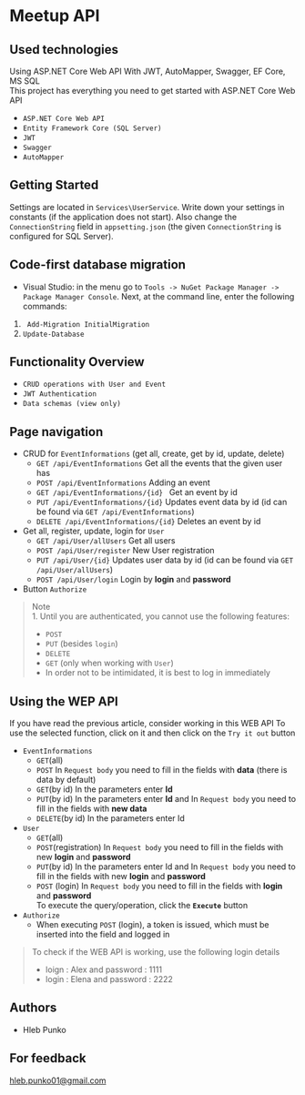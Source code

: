 # Meetup API 
## Used technologies
Using ASP.NET Core Web API With JWT, AutoMapper, Swagger, EF Core, MS SQL <br>
This project has everything you need to get started with ASP.NET Core Web API
+ `ASP.NET Core Web API`
+ `Entity Framework Core (SQL Server)`
+ `JWT`
+ `Swagger`
+ `AutoMapper`
## Getting Started
Settings are located in `Services\UserService`. Write down your settings in constants (if the application does not start).
Also change the `ConnectionString` field in `appsetting.json` (the given `ConnectionString` is configured for SQL Server).
## Code-first database migration
+ Visual Studio: in the menu go to `Tools -> NuGet Package Manager -> Package Manager Console`. 
Next, at the command line, enter the following commands:
1. ` Add-Migration InitialMigration` 
2. ` Update-Database `
## Functionality Overview
+ `CRUD operations with User and Event`
+ `JWT Authentication`
+ `Data schemas (view only)`
## Page navigation
+ CRUD for `EventInformations` (get all, create, get by id, update, delete) 
  + `GET /api/EventInformations` Get all the events that the given user has 
  + `POST /api/EventInformations` Adding an event
  + `GET /api/EventInformations/{id} ` Get an event by id
  + `PUT /api/EventInformations/{id}` Updates event data by id (id can be found via `GET /api/EventInformations`)
  + `DELETE /api/EventInformations/{id}` Deletes an event by id
+ Get all, register, update, login for `User` 
  + `GET /api/User/allUsers` Get all users
  + `POST /api/User/register` New User registration
  + `PUT /api/User/{id}` Updates user data by id (id can be found via `GET /api/User/allUsers`)
  + `POST /api/User/login` Login by **login** and **password** 
+ Button `Authorize`
> Note <br>   1. Until you are authenticated, you cannot use the following features:
> + `POST`
> + `PUT` (besides `login`)
> + `DELETE`
> + `GET` (only when working with `User`)<br>
> + In order not to be intimidated, it is best to log in immediately
## Using the WEP API
If you have read the previous article, consider working in this WEB API
To use the selected function, click on it and then click on the `Try it out` button
+ `EventInformations` 
  + `GET`(all) 
  + `POST` In `Request body` you need to fill in the fields with **data** (there is data by default)
  + `GET`(by id) In the parameters enter **Id**
  + `PUT`(by id) In the parameters enter **Id** and In `Request body` you need to fill in the fields with **new data**
  + `DELETE`(by id) In the parameters enter Id
+ `User` 
  + `GET`(all) 
  + `POST`(registration) In `Request body` you need to fill in the fields with new **login** and **password**
  + `PUT`(by id) In the parameters enter Id and In `Request body` you need to fill in the fields with new **login** and **password**
  + `POST` (login) In `Request body` you need to fill in the fields with **login** and **password**<br>
To execute the query/operation, click the **`Execute`** button
+ `Authorize` 
  + When executing `POST` (login), a token is issued, which must be inserted into the field and logged in
> To check if the WEB API is working, use the following login details
> + loign : Alex and password : 1111
> + login : Elena and password : 2222
## Authors
+ Hleb Punko 
## For feedback
hleb.punko01@gmail.com



